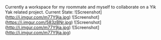 Currently a workspace for my roommate and myself to collaborate on a Yik Yak related project.
Current State:
![Screenshot]\(http://i.imgur.com/m77Y9ja.jpg) 
![Screenshot]\(https://i.imgur.com/583zBNr.jpg) 
![Screenshot]\(http://i.imgur.com/m77Y9ja.jpg) 
![Screenshot]\(http://i.imgur.com/m77Y9ja.jpg) 
